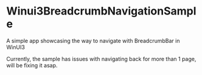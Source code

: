 # Winui3BreadcrumbNavigationSample
A simple app showcasing the way to navigate with BreadcrumbBar in WinUI3

Currently, the sample has issues with navigating back for more than 1 page, will be fixing it asap.
